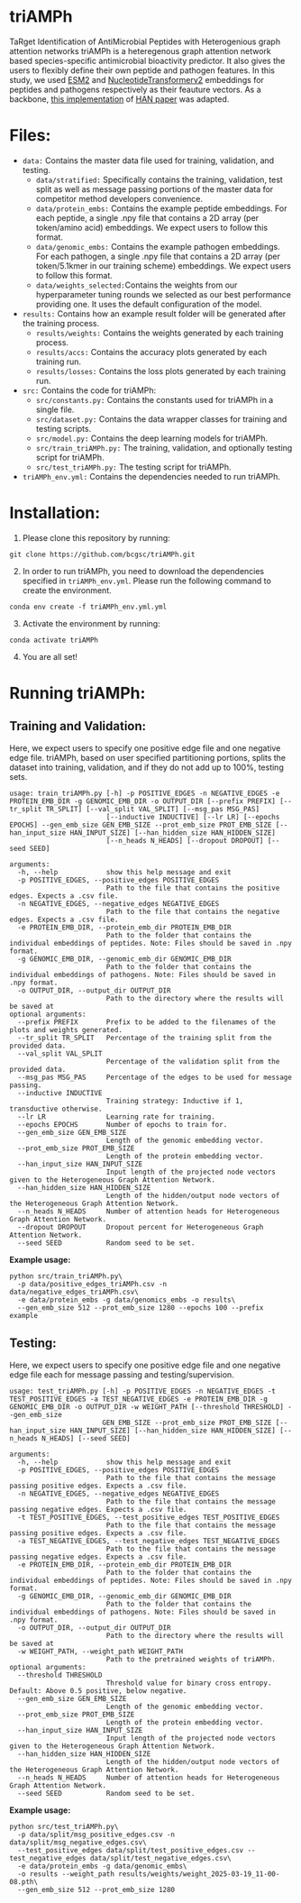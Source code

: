 # triAMPh
TaRget Identification of AntiMicrobial Peptides with Heterogenious graph attention networks
triAMPh is a heteregenous graph attention network based species-specific antimicrobial bioactivity predictor. It also gives the users to flexibly define their own peptide and pathogen features. In this study, we used [ESM2](https://github.com/facebookresearch/esm) and [NucleotideTransformerv2](https://github.com/instadeepai/nucleotide-transformer) embeddings for peptides and pathogens respectively as their feauture vectors. As a backbone, [this implementation](https://github.com/dmlc/dgl/tree/master/examples/pytorch/han) of [HAN paper](https://arxiv.org/abs/1903.07293) was adapted.

# Files: 
* `data:` Contains the master data file used for training, validation, and testing.
  * `data/stratified:` Specifically contains the training, validation, test split as well as message passing portions of the master data for competitor method developers convenience.
  * `data/protein_embs:` Contains the example peptide embeddings. For each peptide, a single .npy file that contains a 2D array (per token/amino acid) embeddings. We expect users to follow this format.
  * `data/genomic_embs:` Contains the example pathogen embeddings. For each pathogen, a single .npy file that contains a 2D array (per token/5.1kmer in our training scheme) embeddings. We expect users to follow this format.
  * `data/weights_selected:`Contains the weights from our hyperparameter tuning rounds we selected as our best performance providing one. It uses the default configuration of the model.
* `results:` Contains how an example result folder will be generated after the training process.
  * `results/weights:` Contains the weights generated by each training process.
  * `results/accs:` Contains the accuracy plots generated by each training run.
  * `results/losses:` Contains the loss plots generated by each training run.
* `src:` Contains the code for triAMPh:
  * `src/constants.py:` Contains the constants used for triAMPh in a single file.
  * `src/dataset.py:` Contains the data wrapper classes for training and testing scripts.
  * `src/model.py:` Contains the deep learning models for triAMPh.
  * `src/train_triAMPh.py:` The training, validation, and optionally testing script for triAMPh.
  * `src/test_triAMPh.py:` The testing script for triAMPh.
* `triAMPh_env.yml:` Contains the dependencies needed to run triAMPh.

# Installation:

1. Please clone this repository by running:
```
git clone https://github.com/bcgsc/triAMPh.git
```

2. In order to run triAMPh, you need to download the dependencies specified in `triAMPh_env.yml`. Please run the following command to create the environment.

```
conda env create -f triAMPh_env.yml.yml
```

3. Activate the environment by running:

```
conda activate triAMPh
```

4. You are all set!

# Running triAMPh:

## Training and Validation:
Here, we expect users to specify one positive edge file and one negative edge file. triAMPh, based on user specified partitioning portions, splits the dataset into training, validation, and if they do not add up to 100%, testing sets.

```
usage: train_triAMPh.py [-h] -p POSITIVE_EDGES -n NEGATIVE_EDGES -e PROTEIN_EMB_DIR -g GENOMIC_EMB_DIR -o OUTPUT_DIR [--prefix PREFIX] [--tr_split TR_SPLIT] [--val_split VAL_SPLIT] [--msg_pas MSG_PAS]
                        [--inductive INDUCTIVE] [--lr LR] [--epochs EPOCHS] --gen_emb_size GEN_EMB_SIZE --prot_emb_size PROT_EMB_SIZE [--han_input_size HAN_INPUT_SIZE] [--han_hidden_size HAN_HIDDEN_SIZE]
                        [--n_heads N_HEADS] [--dropout DROPOUT] [--seed SEED]

arguments:
  -h, --help            show this help message and exit
  -p POSITIVE_EDGES, --positive_edges POSITIVE_EDGES
                        Path to the file that contains the positive edges. Expects a .csv file.
  -n NEGATIVE_EDGES, --negative_edges NEGATIVE_EDGES
                        Path to the file that contains the negative edges. Expects a .csv file.
  -e PROTEIN_EMB_DIR, --protein_emb_dir PROTEIN_EMB_DIR
                        Path to the folder that contains the individual embeddings of peptides. Note: Files should be saved in .npy format.
  -g GENOMIC_EMB_DIR, --genomic_emb_dir GENOMIC_EMB_DIR
                        Path to the folder that contains the individual embeddings of pathogens. Note: Files should be saved in .npy format.
  -o OUTPUT_DIR, --output_dir OUTPUT_DIR
                        Path to the directory where the results will be saved at
optional arguments:
  --prefix PREFIX       Prefix to be added to the filenames of the plots and weights generated.
  --tr_split TR_SPLIT   Percentage of the training split from the provided data.
  --val_split VAL_SPLIT
                        Percentage of the validation split from the provided data.
  --msg_pas MSG_PAS     Percentage of the edges to be used for message passing.
  --inductive INDUCTIVE
                        Training strategy: Inductive if 1, transductive otherwise.
  --lr LR               Learning rate for training.
  --epochs EPOCHS       Number of epochs to train for.
  --gen_emb_size GEN_EMB_SIZE
                        Length of the genomic embedding vector.
  --prot_emb_size PROT_EMB_SIZE
                        Length of the protein embedding vector.
  --han_input_size HAN_INPUT_SIZE
                        Input length of the projected node vectors given to the Heterogeneous Graph Attention Network.
  --han_hidden_size HAN_HIDDEN_SIZE
                        Length of the hidden/output node vectors of the Heterogeneous Graph Attention Network.
  --n_heads N_HEADS     Number of attention heads for Heterogeneous Graph Attention Network.
  --dropout DROPOUT     Dropout percent for Heterogeneous Graph Attention Network.
  --seed SEED           Random seed to be set.
```
**Example usage:**
```
python src/train_triAMPh.py\
  -p data/positive_edges_triAMPh.csv -n data/negative_edges_triAMPh.csv\
  -e data/protein_embs -g data/genomics_embs -o results\
  --gen_emb_size 512 --prot_emb_size 1280 --epochs 100 --prefix example
```
## Testing:
Here, we expect users to specify one positive edge file and one negative edge file each for message passing and testing/supervision.

```
usage: test_triAMPh.py [-h] -p POSITIVE_EDGES -n NEGATIVE_EDGES -t TEST_POSITIVE_EDGES -a TEST_NEGATIVE_EDGES -e PROTEIN_EMB_DIR -g GENOMIC_EMB_DIR -o OUTPUT_DIR -w WEIGHT_PATH [--threshold THRESHOLD] --gen_emb_size
                       GEN_EMB_SIZE --prot_emb_size PROT_EMB_SIZE [--han_input_size HAN_INPUT_SIZE] [--han_hidden_size HAN_HIDDEN_SIZE] [--n_heads N_HEADS] [--seed SEED]

arguments:
  -h, --help            show this help message and exit
  -p POSITIVE_EDGES, --positive_edges POSITIVE_EDGES
                        Path to the file that contains the message passing positive edges. Expects a .csv file.
  -n NEGATIVE_EDGES, --negative_edges NEGATIVE_EDGES
                        Path to the file that contains the message passing negative edges. Expects a .csv file.
  -t TEST_POSITIVE_EDGES, --test_positive_edges TEST_POSITIVE_EDGES
                        Path to the file that contains the message passing positive edges. Expects a .csv file.
  -a TEST_NEGATIVE_EDGES, --test_negative_edges TEST_NEGATIVE_EDGES
                        Path to the file that contains the message passing negative edges. Expects a .csv file.
  -e PROTEIN_EMB_DIR, --protein_emb_dir PROTEIN_EMB_DIR
                        Path to the folder that contains the individual embeddings of peptides. Note: Files should be saved in .npy format.
  -g GENOMIC_EMB_DIR, --genomic_emb_dir GENOMIC_EMB_DIR
                        Path to the folder that contains the individual embeddings of pathogens. Note: Files should be saved in .npy format.
  -o OUTPUT_DIR, --output_dir OUTPUT_DIR
                        Path to the directory where the results will be saved at
  -w WEIGHT_PATH, --weight_path WEIGHT_PATH
                        Path to the pretrained weights of triAMPh.
optional arguments:
  --threshold THRESHOLD 
                        Threshold value for binary cross entropy. Default: Above 0.5 positive, below negative.
  --gen_emb_size GEN_EMB_SIZE
                        Length of the genomic embedding vector.
  --prot_emb_size PROT_EMB_SIZE
                        Length of the protein embedding vector.
  --han_input_size HAN_INPUT_SIZE
                        Input length of the projected node vectors given to the Heterogeneous Graph Attention Network.
  --han_hidden_size HAN_HIDDEN_SIZE
                        Length of the hidden/output node vectors of the Heterogeneous Graph Attention Network.
  --n_heads N_HEADS     Number of attention heads for Heterogeneous Graph Attention Network.
  --seed SEED           Random seed to be set.
```
**Example usage:**
```
python src/test_triAMPh.py\
  -p data/split/msg_positive_edges.csv -n data/split/msg_negative_edges.csv\
  --test_positive_edges data/split/test_positive_edges.csv --test_negative_edges data/split/test_negative_edges.csv\
  -e data/protein_embs -g data/genomic_embs\
  -o results --weight_path results/weights/weight_2025-03-19_11-00-08.pth\
  --gen_emb_size 512 --prot_emb_size 1280
```

